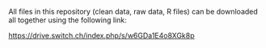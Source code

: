 All files in this repository (clean data, raw data, R files) can be downloaded all together using the following link:

https://drive.switch.ch/index.php/s/w6GDa1E4o8XGk8p
